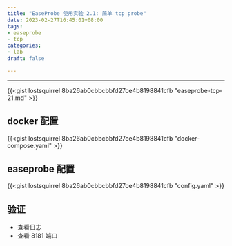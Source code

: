 ```yaml
---
title: "EaseProbe 使用实验 2.1: 简单 tcp probe"
date: 2023-02-27T16:45:01+08:00
tags:
- easeprobe
- tcp
categories:
- lab
draft: false

---
```

---


{{<gist lostsquirrel 8ba26ab0cbbcbbfd27ce4b8198841cfb "easeprobe-tcp-21.md" >}}

## docker 配置
{{<gist lostsquirrel 8ba26ab0cbbcbbfd27ce4b8198841cfb "docker-compose.yaml" >}}

## easeprobe 配置
{{<gist lostsquirrel 8ba26ab0cbbcbbfd27ce4b8198841cfb "config.yaml" >}}

## 验证

- 查看日志
- 查看 8181 端口